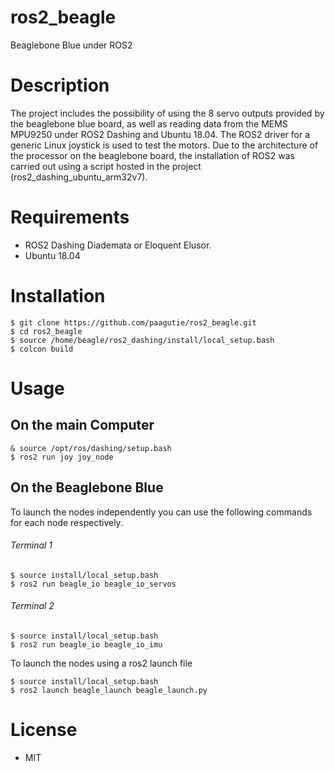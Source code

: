 # ros2_beagle
Beaglebone Blue under ROS2

# Description

The project includes the possibility of using the 8 servo outputs provided by the beaglebone blue board, as well as reading data from the MEMS MPU9250 under ROS2 Dashing and Ubuntu 18.04. The ROS2 driver for a generic Linux joystick is used to test the motors.
Due to the architecture of the processor on the beaglebone board, the installation of ROS2 was carried out using a script hosted in the project (ros2_dashing_ubuntu_arm32v7).

# Requirements

- ROS2 Dashing Diademata or Eloquent Elusor.
- Ubuntu 18.04

# Installation
```
$ git clone https://github.com/paagutie/ros2_beagle.git
$ cd ros2_beagle
$ source /home/beagle/ros2_dashing/install/local_setup.bash
$ colcon build
```
# Usage

## On the main Computer ##
```
& source /opt/ros/dashing/setup.bash
$ ros2 run joy joy_node
```
## On the Beaglebone Blue ##
To launch the nodes independently you can use the following commands for each node respectively.

###### Terminal 1 ######
```
$ source install/local_setup.bash
$ ros2 run beagle_io beagle_io_servos
```
###### Terminal 2 ######
```
$ source install/local_setup.bash
$ ros2 run beagle_io beagle_io_imu
```

To launch the nodes using a ros2 launch file
```
$ source install/local_setup.bash
$ ros2 launch beagle_launch beagle_launch.py
```

# License
- MIT
